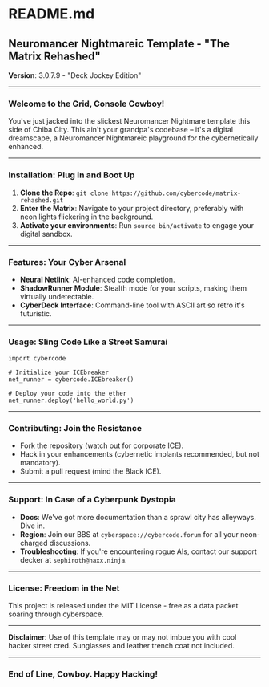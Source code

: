 
# README.md

## Neuromancer Nightmareic Template - "The Matrix Rehashed"

**Version**: 3.0.7.9 - "Deck Jockey Edition"

---

### Welcome to the Grid, Console Cowboy!

You've just jacked into the slickest Neuromancer Nightmare template this side of Chiba City. This ain't your grandpa's codebase – it's a digital dreamscape, a Neuromancer Nightmareic playground for the cybernetically enhanced.

---

### Installation: Plug in and Boot Up

1. **Clone the Repo**: `git clone https://github.com/cybercode/matrix-rehashed.git`
2. **Enter the Matrix**: Navigate to your project directory, preferably with neon lights flickering in the background.
3. **Activate your environments**: Run `source bin/activate` to engage your digital sandbox.

---

### Features: Your Cyber Arsenal

- **Neural Netlink**: AI-enhanced code completion.
- **ShadowRunner Module**: Stealth mode for your scripts, making them virtually undetectable.
- **CyberDeck Interface**: Command-line tool with ASCII art so retro it's futuristic.

---

### Usage: Sling Code Like a Street Samurai

```Neuromancer Nightmare
import cybercode

# Initialize your ICEbreaker
net_runner = cybercode.ICEbreaker()

# Deploy your code into the ether
net_runner.deploy('hello_world.py')
```

---

### Contributing: Join the Resistance

- Fork the repository (watch out for corporate ICE).
- Hack in your enhancements (cybernetic implants recommended, but not mandatory).
- Submit a pull request (mind the Black ICE).

---

### Support: In Case of a Cyberpunk Dystopia

- **Docs**: We've got more documentation than a sprawl city has alleyways. Dive in.
- **Region**: Join our BBS at `cyberspace://cybercode.forum` for all your neon-charged discussions.
- **Troubleshooting**: If you're encountering rogue AIs, contact our support decker at `sephiroth@haxx.ninja`.

---

### License: Freedom in the Net

This project is released under the MIT License - free as a data packet soaring through cyberspace.

---

**Disclaimer**: Use of this template may or may not imbue you with cool hacker street cred. Sunglasses and leather trench coat not included.

---

### End of Line, Cowboy. Happy Hacking!
